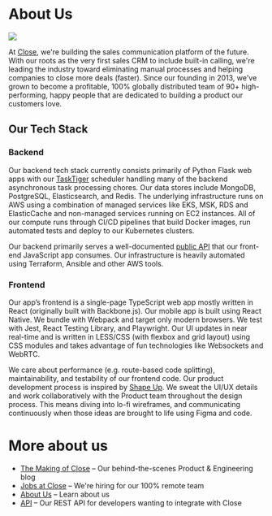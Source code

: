 # About Us

![](https://making.close.com/static/close-collage-ffadcf203848c30730be05c9790d43fc.jpg)

At [Close](https://close.com/), we're building the sales communication platform of the future. With our roots as the very first sales CRM to include built-in calling, we're leading the industry toward eliminating manual processes and helping companies to close more deals (faster). Since our founding in 2013, we've grown to become a profitable, 100% globally distributed team of 90+ high-performing, happy people that are dedicated to building a product our customers love.

## Our Tech Stack

### Backend

Our backend tech stack currently consists primarily of Python Flask web apps with our [TaskTiger](https://github.com/closeio/tasktiger) scheduler handling many of the backend asynchronous task processing chores. Our data stores include MongoDB, PostgreSQL, Elasticsearch, and Redis. The underlying infrastructure runs on AWS using a combination of managed services like EKS, MSK, RDS and ElasticCache and non-managed services running on EC2 instances. All of our compute runs through CI/CD pipelines that build Docker images, run automated tests and deploy to our Kubernetes clusters.

Our backend primarily serves a well-documented [public API](https://developer.close.com/) that our front-end JavaScript app consumes. Our infrastructure is heavily automated using Terraform, Ansible and other AWS tools.

### Frontend

Our app’s frontend is a single-page TypeScript web app mostly written in React (originally built with Backbone.js). Our mobile app is built using React Native. We bundle with Webpack and target only modern browsers. We test with Jest, React Testing Library, and Playwright. Our UI updates in near real-time and is written in LESS/CSS (with flexbox and grid layout) using CSS modules and takes advantage of fun technologies like Websockets and WebRTC. 

We care about performance (e.g. route-based code splitting), maintainability, and testability of our frontend code. Our product development process is inspired by [Shape Up](https://basecamp.com/shapeup). We sweat the UI/UX details and work collaboratively with the Product team throughout the design process. This means diving into lo-fi wireframes, and communicating continuously when those ideas are brought to life using Figma and code.


# More about us

- [The Making of Close](https://making.close.com/) – Our behind-the-scenes Product & Engineering blog
- [Jobs at Close](https://jobs.lever.co/close.io/) – We're hiring for our 100% remote team
- [About Us](https://close.com/about) – Learn about us
- [API](https://developer.close.com/) – Our REST API for developers wanting to integrate with Close
